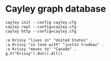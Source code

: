 # Cayley graph database

```
cayley init --config cayley.cfg
cayley repl --config=cayley.cfg
cayley http --config=cayley.cfg
```

```
:a Krissy "lives in" "United States" .
:a Krissy "in love with" "justin trudeau" .
:a Krissy "moves to" "Canada" .
g.V("Krissy").Out().All()
```



